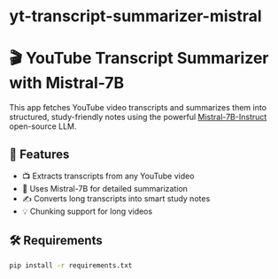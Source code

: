 # yt-transcript-summarizer-mistral
# 🎬 YouTube Transcript Summarizer with Mistral-7B

This app fetches YouTube video transcripts and summarizes them into structured, study-friendly notes using the powerful [Mistral-7B-Instruct](https://huggingface.co/mistralai/Mistral-7B-Instruct-v0.2) open-source LLM.

## 🔧 Features

- 📺 Extracts transcripts from any YouTube video
- 🧠 Uses Mistral-7B for detailed summarization
- ✍️ Converts long transcripts into smart study notes
- 💡 Chunking support for long videos

## 🛠 Requirements

```bash
pip install -r requirements.txt
